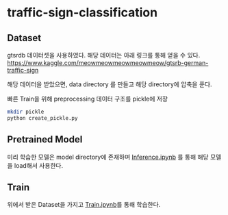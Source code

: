 # traffic-sign-classification

## Dataset
gtsrdb 데이터셋을 사용하였다. 해당 데이터는 아래 링크를 통해 얻을 수 있다. 
https://www.kaggle.com/meowmeowmeowmeowmeow/gtsrb-german-traffic-sign

해당 데이터을 받았으면,  data directory 를 만들고 해당 directory에 압축을 푼다.

빠른 Train을 위해 preprocessing 데이터 구조를 pickle에 저장
```bash
mkdir pickle
python create_pickle.py
```

## Pretrained Model
미리 학습한 모델은 model directory에 존재하며 <a href="https://github.com/JINU-SUN/traffic-sign-classification/blob/master/Inference.ipynb">Inference.ipynb</a> 를 통해 해당 모델을 load해서 사용한다.

## Train
위에서 받은 Dataset을 가지고 <a href='https://github.com/JINU-SUN/traffic-sign-classification/blob/master/Train.ipynb'>Train.ipynb</a>를 통해 학습한다.
